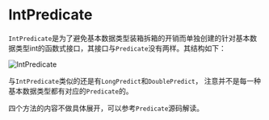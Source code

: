 # IntPredicate
`IntPredicate`是为了避免基本数据类型装箱拆箱的开销而单独创建的针对基本数据类型int的函数式接口，其接口与`Predicate`没有两样。其结构如下：

![IntPredicate](https://ws3.sinaimg.cn/large/006tKfTcgy1fs4pwchjc4j30hw05mwf3.jpg)

与`IntPredicate`类似的还是有`LongPredict`和`DoublePredict`， 注意并不是每一种基本数据类型都有对应的`Predicate`的。

四个方法的内容不做具体展开，可以参考`Predicate`源码解读。
